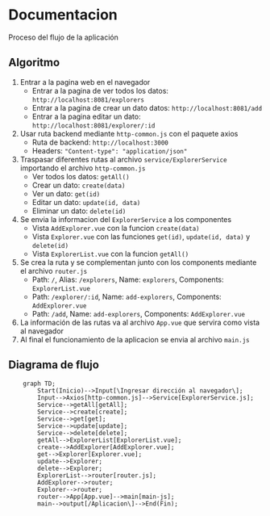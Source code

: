 # Documentacion

Proceso del flujo de la aplicación

## Algoritmo

1. Entrar a la pagina web en el navegador
    - Entrar a la pagina de ver todos los datos: `http://localhost:8081/explorers`
    - Entrar a la pagina de crear un dato datos: `http://localhost:8081/add`
    - Entrar a la pagina editar un dato: `http://localhost:8081/explorer/:id`
2. Usar ruta backend mediante `http-common.js` con el paquete axios 
    - Ruta de backend: `http://localhost:3000`
    - Headers: `"Content-type": "application/json"`
3. Traspasar diferentes rutas al archivo `service/ExplorerService` importando el archivo `http-common.js`
    - Ver todos los datos: `getAll()`
    - Crear un dato: `create(data)`
    - Ver un dato: `get(id)`
    - Editar un dato: `update(id, data)`
    - Eliminar un dato: `delete(id)`
4. Se envia la informacion del `ExplorerService` a los componentes
    - Vista `AddExplorer.vue` con la funcion `create(data)`
    - Vista `Explorer.vue` con las funciones `get(id)`, `update(id, data)` y `delete(id)`
    - Vista `ExplorerList.vue` con la funcion `getAll()`
5. Se crea la ruta y se complementan junto con los components mediante el archivo `router.js`
    - Path: `/`, Alias: `/explorers`, Name: `explorers`, Components: `ExplorerList.vue`
    - Path: `/explorer/:id`, Name: `add-explorers`, Components: `AddExplorer.vue`
    - Path: `/add`, Name: `add-explorers`, Components: `AddExplorer.vue`
6. La información de las rutas va al archivo `App.vue` que servira como vista al navegador
7. Al final el funcionamiento de la aplicacion se envia al archivo `main.js`

## Diagrama de flujo

```mermaid
    graph TD;
        Start(Inicio)-->Input[\Ingresar dirección al navegador\];
        Input-->Axios[http-common.js]-->Service[ExplorerService.js];
        Service-->getAll[getAll];
        Service-->create[create];
        Service-->get[get];
        Service-->update[update];
        Service-->delete[delete];
        getAll-->ExplorerList[ExplorerList.vue];
        create-->AddExplorer[AddExplorer.vue];
        get-->Explorer[Explorer.vue];
        update-->Explorer;
        delete-->Explorer;
        ExplorerList-->router[router.js];
        AddExplorer-->router;
        Explorer-->router;
        router-->App[App.vue]-->main[main-js];
        main-->output[/Aplicacion\]-->End(Fin);
```